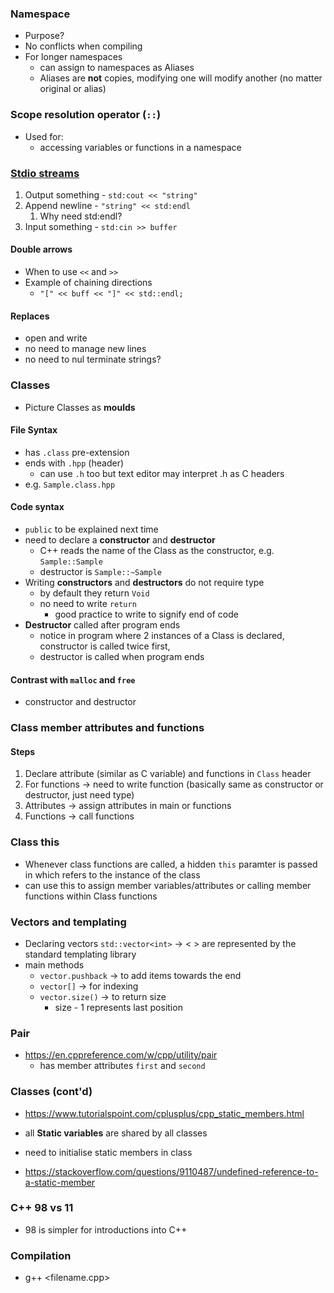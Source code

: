 ### Namespace
- Purpose?
- No conflicts when compiling
- For longer namespaces
  - can assign to namespaces as Aliases
  - Aliases are **not** copies, modifying one will modify another (no matter original or alias)

### Scope resolution operator (`::`)
- Used for:
  - accessing variables or functions in a namespace


### [Stdio streams](https://www.cplusplus.com/reference/iostream/)

1. Output something - `std:cout << "string"`
2. Append newline - `"string" << std:endl`
   1. Why need std:endl?
3. Input something - `std:cin >> buffer`

#### Double arrows
- When to use `<<` and `>>`
- Example of chaining directions
  - `"[" << buff << "]" << std::endl;`

#### Replaces
- open and write
- no need to manage new lines
- no need to nul terminate strings?

### Classes
- Picture Classes as **moulds**
#### File Syntax
- has `.class` pre-extension
- ends with `.hpp` (header)
  - can use `.h` too but text editor may interpret .h as C headers
- e.g. `Sample.class.hpp`

#### Code syntax
- `public` to be explained next time
- need to declare a **constructor** and **destructor**
  - C++ reads the name of the Class as the constructor, e.g. `Sample::Sample`
  - destructor is `Sample::~Sample`
- Writing **constructors** and **destructors** do not require type
  - by default they return `Void`
  - no need to write `return`
    - good practice to write to signify end of code
- **Destructor** called after program ends
    - notice in program where 2 instances of a Class is declared, constructor is called twice first,
    - destructor is called when program ends

#### Contrast with `malloc` and `free`
- constructor and destructor

### Class member attributes and functions
#### Steps
1. Declare attribute (similar as C variable) and functions in `Class` header
2. For functions -> need to write function (basically same as constructor or destructor, just need type)
3. Attributes -> assign attributes in main or functions
4. Functions -> call functions

### Class this
- Whenever class functions are called, a hidden `this` paramter is passed in which refers to the instance of the class
- can use this to assign member variables/attributes or calling member functions within Class functions

### Vectors and templating
- Declaring vectors `std::vector<int>` -> < > are represented by the standard templating library
- main methods
  - `vector.pushback` -> to add items towards the end
  - `vector[]` -> for indexing
  - `vector.size()` -> to return size
    - size - 1 represents last position

### Pair
- https://en.cppreference.com/w/cpp/utility/pair
  - has member attributes `first` and `second`

### Classes (cont'd)
- https://www.tutorialspoint.com/cplusplus/cpp_static_members.html
- all **Static variables** are shared by all classes

- need to initialise static members in class
- https://stackoverflow.com/questions/9110487/undefined-reference-to-a-static-member

### C++ 98 vs 11
- 98 is simpler for introductions into C++

### Compilation
- g++ <filename.cpp>